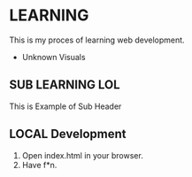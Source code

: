 # LEARNING

This is my proces of learning web development.

- Unknown Visuals

## SUB LEARNING LOL

This is Example of Sub Header

## LOCAL Development

1. Open index.html in your browser.
2. Have f*n.